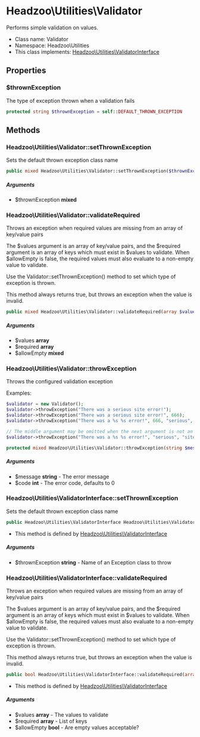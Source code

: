 Headzoo\Utilities\Validator
===============

Performs simple validation on values.




* Class name: Validator
* Namespace: Headzoo\Utilities
* This class implements: [Headzoo\Utilities\ValidatorInterface](Headzoo-Utilities-ValidatorInterface.md)




Properties
----------


### $thrownException
The type of exception thrown when a validation fails


```php
protected string $thrownException = self::DEFAULT_THROWN_EXCEPTION
```



Methods
-------


### Headzoo\Utilities\Validator::setThrownException
Sets the default thrown exception class name


```php
public mixed Headzoo\Utilities\Validator::setThrownException($thrownException)
```


##### Arguments

* $thrownException **mixed**



### Headzoo\Utilities\Validator::validateRequired
Throws an exception when required values are missing from an array of key/value pairs

The $values argument is an array of key/value pairs, and the $required argument is an array
of keys which must exist in $values to validate. When $allowEmpty is false, the required values
must also evaluate to a non-empty value to validate.

Use the Validator::setThrownException() method to set which type of exception is thrown.

This method always returns true, but throws an exception when the value is invalid.
```php
public mixed Headzoo\Utilities\Validator::validateRequired(array $values, array $required, $allowEmpty)
```


##### Arguments

* $values **array**
* $required **array**
* $allowEmpty **mixed**



### Headzoo\Utilities\Validator::throwException
Throws the configured validation exception

Examples:
```php
$validator = new Validator();
$validator->throwException("There was a serious site error!");
$validator->throwException("There was a serious site error!", 666);
$validator->throwException("There was a %s %s error!", 666, "serious", "site");

// The middle argument may be omitted when the next argument is not an integer.
$validator->throwException("There was a %s %s error!", "serious", "site");
```
```php
protected mixed Headzoo\Utilities\Validator::throwException(string $message, int $code)
```


##### Arguments

* $message **string** - The error message
* $code **int** - The error code, defaults to 0



### Headzoo\Utilities\ValidatorInterface::setThrownException
Sets the default thrown exception class name


```php
public Headzoo\Utilities\ValidatorInterface Headzoo\Utilities\ValidatorInterface::setThrownException(string $thrownException)
```

* This method is defined by [Headzoo\Utilities\ValidatorInterface](Headzoo-Utilities-ValidatorInterface.md)

##### Arguments

* $thrownException **string** - Name of an Exception class to throw



### Headzoo\Utilities\ValidatorInterface::validateRequired
Throws an exception when required values are missing from an array of key/value pairs

The $values argument is an array of key/value pairs, and the $required argument is an array
of keys which must exist in $values to validate. When $allowEmpty is false, the required values
must also evaluate to a non-empty value to validate.

Use the Validator::setThrownException() method to set which type of exception is thrown.

This method always returns true, but throws an exception when the value is invalid.
```php
public bool Headzoo\Utilities\ValidatorInterface::validateRequired(array $values, array $required, bool $allowEmpty)
```

* This method is defined by [Headzoo\Utilities\ValidatorInterface](Headzoo-Utilities-ValidatorInterface.md)

##### Arguments

* $values **array** - The values to validate
* $required **array** - List of keys
* $allowEmpty **bool** - Are empty values acceptable?


